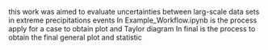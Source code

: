 this work was aimed to evaluate uncertainties between larg-scale data sets in extreme precipitations events
In Example_Workflow.ipynb is the process apply for a case to obtain plot and Taylor diagram
In final is the process to obtain the final general plot and statistic
